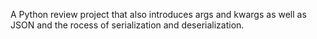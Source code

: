A Python review project that also introduces args and kwargs as well as JSON and the rocess of serialization and deserialization.
